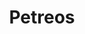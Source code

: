 ---
title: "Petreos"
url: /ciudad-autonoma-de-buenos-aires/petreos-avenida-almafuerte/
shop: general
---